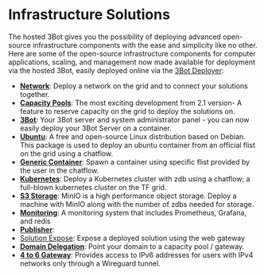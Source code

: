 
# Infrastructure Solutions

The hosted 3Bot gives you the possibility of deploying advanced open-source infrastructure components with the ease and simplicity like no other. Here are some of the open-source infrastructure components for computer applications, scaling, and management now made available for deployment via the hosted 3Bot, easily deployed online via the [3Bot Deployer](https://deploy3bot.grid.tf/):


- [__Network__](network.md): Deploy a network on the grid and to connect your solutions together.
- [__Capacity Pools__](it_capacity.md): The most exciting development from 2.1 version- A feature to reserve capacity on the grid to deploy the solutions on.
- [__3Bot__](3bot.md): Your 3Bot server and system administrator panel - you can now easily deploy your 3Bot Server on a container.
- [__Ubuntu__](ubuntu.md): A free and open-source Linux distribution based on Debian. This package is used to deploy an ubuntu container from an official flist on the grid using a chatflow.
- [__Generic Container__](flist.md): Spawn a container using specific flist provided by the user in the chatflow.
- [__Kubernetes__](kubernetes.md): Deploy a Kubernetes cluster with zdb using a chatflow; a full-blown kubernetes cluster on the TF grid. 
- [__S3 Storage__](minio.md): MinIO is a high performance object storage. Deploy a machine with MinIO along with the number of zdbs needed for storage.
- [__Monitoring__](monitoring.md): A monitoring system that includes Prometheus, Grafana, and redis
- [__Publisher__](publisher.md):
- [Solution Expose](exposed.md): Expose a deployed solution using the web gateway
- [__Domain Delegation__](delegated_domain.md): Point your domain to a capacity pool / gateway.
- [__4 to 6 Gateway__](4to6gw.md): Provides access to IPv6 addresses for users with IPv4 networks only through a Wireguard tunnel.